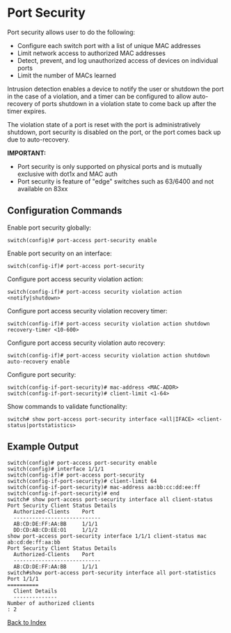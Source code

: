 # Port Security 

Port security allows user to do the following:

* Configure each switch port with a list of unique MAC addresses
* Limit network access to authorized MAC addresses
* Detect, prevent, and log unauthorized access of devices on individual ports
* Limit the number of MACs learned 

Intrusion detection enables a device to notify the user or shutdown the port in the case of a violation, and a timer can be configured to allow auto-recovery of ports shutdown in a violation state to come back up after the timer expires. 

The violation state of a port is reset with the port is administratively shutdown, port security is disabled on the port, or the port comes back up due to auto-recovery. 

**IMPORTANT:**

  * Port security is only supported on physical ports and is mutually exclusive with dot1x and MAC auth
  * Port security is feature of "edge" switches such as 63/6400 and not available on 83xx

## Configuration Commands 

Enable port security globally: 

```text
switch(config)# port-access port-security enable
```

Enable port security on an interface: 

```text
switch(config-if)# port-access port-security
```

Configure port access security violation action: 

```text
switch(config-if)# port-access security violation action <notify|shutdown>
```

Configure port access security violation recovery timer: 

```text
switch(config-if)# port-access security violation action shutdown recovery-timer <10-600>
```

Configure port access security violation auto recovery: 

```text
switch(config-if)# port-access security violation action shutdown auto-recovery enable
```

Configure port security: 

```text
switch(config-if-port-security)# mac-address <MAC-ADDR>
switch(config-if-port-security)# client-limit <1-64>
```

Show commands to validate functionality:  

```text
switch# show port-access port-security interface <all|IFACE> <client-status|portstatistics>
```

## Example Output 

```
switch(config)# port-access port-security enable
switch(config)# interface 1/1/1
switch(config-if)# port-access port-security
switch(config-if-port-security)# client-limit 64
switch(config-if-port-security)# mac-address aa:bb:cc:dd:ee:ff
switch(config-if-port-security)# end
switch# show port-access port-security interface all client-status
Port Security Client Status Details
  Authorized-Clients    Port
  ----------------------------
  AB:CD:DE:FF:AA:BB     1/1/1
  DD:CD:AB:CD:EE:O1     1/1/2
show port-access port-security interface 1/1/1 client-status mac ab:cd:de:ff:aa:bb
Port Security Client Status Details
  Authorized-Clients    Port
  ----------------------------
  AB:CD:DE:FF:AA:BB     1/1/1
switch#show port-access port-security interface all port-statistics
Port 1/1/1
==========
  Client Details
  --------------
Number of authorized clients
: 2 
```

[Back to Index](../index.md)